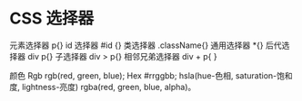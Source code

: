 # CSS 选择器

元素选择器 p{}
id 选择器 #id {}
类选择器 .className{}
通用选择器 *{}
后代选择器 div p{}
子选择器 div > p{}
相邻兄弟选择器 div + p{ }

颜色 
Rgb rgb(red, green, blue);
Hex #rrggbb;
hsla(hue-色相, saturation-饱和度, lightness-亮度)
rgba(red, green, blue, alpha)。